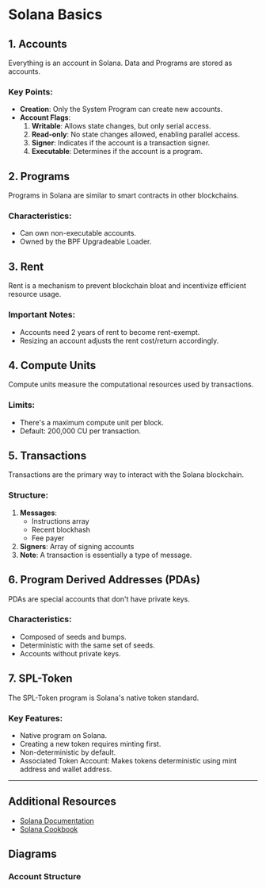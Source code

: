 # Solana Basics

## 1. Accounts

Everything is an account in Solana. Data and Programs are stored as accounts.

### Key Points:
- **Creation**: Only the System Program can create new accounts.
- **Account Flags**:
  1. **Writable**: Allows state changes, but only serial access.
  2. **Read-only**: No state changes allowed, enabling parallel access.
  3. **Signer**: Indicates if the account is a transaction signer.
  4. **Executable**: Determines if the account is a program.

## 2. Programs

Programs in Solana are similar to smart contracts in other blockchains.

### Characteristics:
- Can own non-executable accounts.
- Owned by the BPF Upgradeable Loader.

## 3. Rent

Rent is a mechanism to prevent blockchain bloat and incentivize efficient resource usage.

### Important Notes:
- Accounts need 2 years of rent to become rent-exempt.
- Resizing an account adjusts the rent cost/return accordingly.

## 4. Compute Units

Compute units measure the computational resources used by transactions.

### Limits:
- There's a maximum compute unit per block.
- Default: 200,000 CU per transaction.

## 5. Transactions

Transactions are the primary way to interact with the Solana blockchain.

### Structure:
1. **Messages**:
   - Instructions array
   - Recent blockhash
   - Fee payer
2. **Signers**: Array of signing accounts
3. **Note**: A transaction is essentially a type of message.

## 6. Program Derived Addresses (PDAs)

PDAs are special accounts that don't have private keys.

### Characteristics:
- Composed of seeds and bumps.
- Deterministic with the same set of seeds.
- Accounts without private keys.

## 7. SPL-Token

The SPL-Token program is Solana's native token standard.

### Key Features:
- Native program on Solana.
- Creating a new token requires minting first.
- Non-deterministic by default.
- Associated Token Account: Makes tokens deterministic using mint address and wallet address.

---

## Additional Resources

- [Solana Documentation](https://docs.solana.com/)
- [Solana Cookbook](https://solanacookbook.com/)

## Diagrams

### Account Structure
```